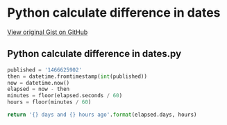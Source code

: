 # Python calculate difference in dates

[View original Gist on GitHub](https://gist.github.com/Integralist/5f92f748a3c73a98b1e51dd3dc9ac0ea)

## Python calculate difference in dates.py

```python
published = '1466625902'
then = datetime.fromtimestamp(int(published))
now = datetime.now()
elapsed = now - then
minutes = floor(elapsed.seconds / 60)
hours = floor(minutes / 60)

return '{} days and {} hours ago'.format(elapsed.days, hours)
```

